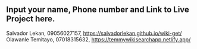 ## Input your name, Phone number and Link to Live Project here.

Salvador Lekan, 09056027157, https://salvadorlekan.github.io/wiki-get/
Olawanle Temitayo, 07018315632, https://temmywikisearchapp.netlify.app/